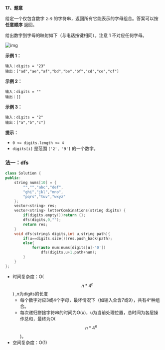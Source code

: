 **17、题意**

给定一个仅包含数字 `2-9` 的字符串，返回所有它能表示的字母组合。答案可以按 **任意顺序** 返回。

给出数字到字母的映射如下（与电话按键相同）。注意 1 不对应任何字母。

![img](https://assets.leetcode-cn.com/aliyun-lc-upload/uploads/2021/11/09/200px-telephone-keypad2svg.png)

 

**示例 1：**

```
输入：digits = "23"
输出：["ad","ae","af","bd","be","bf","cd","ce","cf"]
```

**示例 2：**

```
输入：digits = ""
输出：[]
```

**示例 3：**

```
输入：digits = "2"
输出：["a","b","c"]
```

 

**提示：**

- `0 <= digits.length <= 4`
- `digits[i]` 是范围 `['2', '9']` 的一个数字。





### 法一：dfs

```cpp
class Solution {
public:
    string nums[10] = {
        "","","abc","def",
        "ghi","jkl","mno",
        "pqrs","tuv","wxyz"
    };
    vector<string> res;
    vector<string> letterCombinations(string digits) {
        if(digits.empty())return {};
        dfs(digits,0,"");
        return res;
    }
    void dfs(string& digits,int u,string path){
        if(u==digits.size())res.push_back(path);
        else{
            for(auto num:nums[digits[u]-'0'])
                dfs(digits,u+1,path+num);
        }
    }
};
```

- 时间复杂度：O($$n*4^n$$)	,n为digits的长度
  - 每个数字对应3或4个字母，最坏情况下（如输入全含7或9），共有4ⁿ种组合。
  - 每次递归拼接字符串的时间为O(u)，u为当前处理位置，总时间为各层操作总和，最终为O($$n * 4^n$$)。
- 空间复杂度：O(1)
